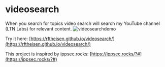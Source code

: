 # videosearch
When you search for topics video search will search my YouTube channel (LTN Labs) for relevant content.
![videosearchdemo](https://github.com/rftheisen/videosearch/assets/52935050/5a810e88-20fe-46cd-b6da-03b179c491e3)

Try it here: [https://rftheisen.github.io/videosearch/](https://rftheisen.github.io/videosearch/)


This project is inspired by ippsec.rocks: [https://ippsec.rocks/?#](https://ippsec.rocks/?#)
